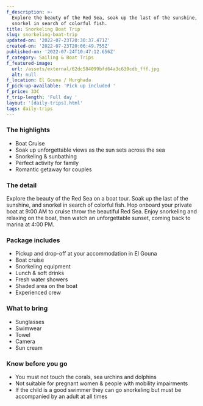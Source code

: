 ```yaml
---
f_description: >-
  Explore the beauty of the Red Sea, soak up the last of the sunshine, and
  snorkel in search of colorful fish. 
title: Snorkeling Boat Trip
slug: snorkeling-boat-trip
updated-on: '2022-07-23T20:30:37.471Z'
created-on: '2022-07-23T20:06:49.755Z'
published-on: '2022-07-24T10:47:12.656Z'
f_category: Sailing & Boat Trips
f_featured-image:
  url: /assets/external/62dc584099bfd64a3c630cdb_fff.jpg
  alt: null
f_location: El Gouna / Hurghada
f_pick-up-available: 'Pick up included '
f_price: 33€
f_trip-length: 'Full day '
layout: '[daily-trips].html'
tags: daily-trips
---
```


### The highlights

*   Boat Cruise
*   Soak up unforgettable views as the sun sets across the sea
*   Snorkeling & sunbathing
*   Perfect activity for family
*   Romantic getaway for couples  
    

### The detail

Explore the beauty of the Red Sea on a boat tour. Soak up the last of the sunshine, and snorkel in search of colorful fish. Hop onboard your private boat at 9:00 AM to cruise throw the beautiful Red Sea. Enjoy snorkeling and relaxing on the boat, then watch an unforgettable sunset, coming back to marina at 4:00 PM.

### Package includes

*   Pickup and drop-off at your accommodation in El Gouna
*   Boat cruise
*   Snorkeling equipment
*   Lunch & soft drinks
*   Fresh water showers
*   Shaded area on the boat
*   Experienced crew

### What to bring

*   Sunglasses
*   Swimwear
*   Towel
*   Camera
*   Sun cream

### Know before you go

*   You must not touch the corals, sea urchins and dolphins
*   Not suitable for pregnant women & people with mobility impairments
*   If the child is a good swimmer they can go snorkeling but must be accompanied by an adult at all times
